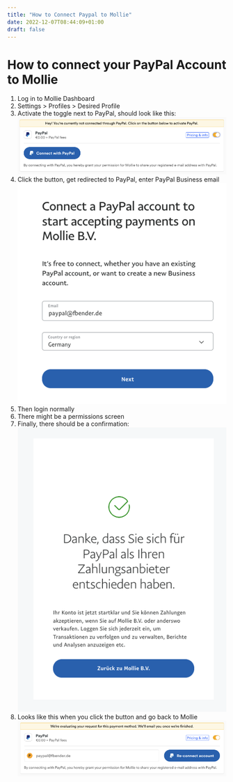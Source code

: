 ```yaml
---
title: "How to Connect Paypal to Mollie"
date: 2022-12-07T08:44:09+01:00
draft: false
---
```


# How to connect your PayPal Account to Mollie

1. Log in to Mollie Dashboard
1. Settings > Profiles > Desired Profile
1. Activate the toggle next to PayPal, should look like this: ![](/images/paypal-1.png)
1. Click the button, get redirected to PayPal, enter PayPal Business email ![](/images/paypal-2.png)
1. Then login normally
1. There might be a permissions screen
1. Finally, there should be a confirmation: ![](/images/paypal-3.png)
1. Looks like this when you click the button and go back to Mollie ![](/images/paypal-4.png)
